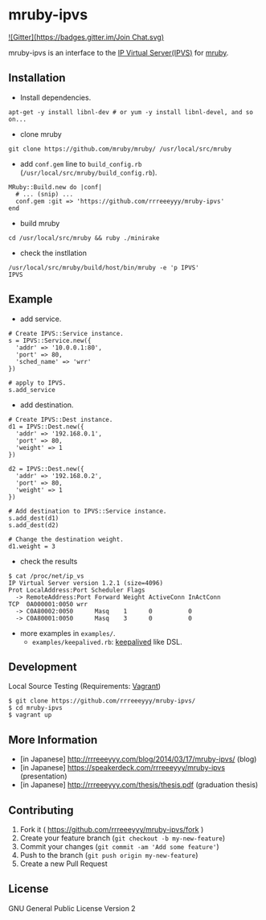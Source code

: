 # mruby-ipvs

[![Gitter](https://badges.gitter.im/Join Chat.svg)](https://gitter.im/rrreeeyyy/mruby-ipvs?utm_source=badge&utm_medium=badge&utm_campaign=pr-badge)

mruby-ipvs is an interface to the [IP Virtual Server(IPVS)](http://www.linuxvirtualserver.org/software/ipvs.html) for [mruby](https://github.com/mruby/mruby/).

## Installation

* Install dependencies.

```
apt-get -y install libnl-dev # or yum -y install libnl-devel, and so on...
```

* clone mruby

```
git clone https://github.com/mruby/mruby/ /usr/local/src/mruby
```

* add `conf.gem` line to `build_config.rb` (`/usr/local/src/mruby/build_config.rb`).

```
MRuby::Build.new do |conf|
  # ... (snip) ...
  conf.gem :git => 'https://github.com/rrreeeyyy/mruby-ipvs'
end
```

* build mruby

```
cd /usr/local/src/mruby && ruby ./minirake
```

* check the instllation

```
/usr/local/src/mruby/build/host/bin/mruby -e 'p IPVS'
IPVS
```

## Example

* add service.

```
# Create IPVS::Service instance.
s = IPVS::Service.new({
  'addr' => '10.0.0.1:80',
  'port' => 80,
  'sched_name' => 'wrr'
})

# apply to IPVS.
s.add_service
```

* add destination.

```
# Create IPVS::Dest instance.
d1 = IPVS::Dest.new({
  'addr' => '192.168.0.1',
  'port' => 80,
  'weight' => 1
})

d2 = IPVS::Dest.new({
  'addr' => '192.168.0.2',
  'port' => 80,
  'weight' => 1
})

# Add destination to IPVS::Service instance.
s.add_dest(d1)
s.add_dest(d2)

# Change the destination weight.
d1.weight = 3
```

* check the results

```
$ cat /proc/net/ip_vs
IP Virtual Server version 1.2.1 (size=4096)
Prot LocalAddress:Port Scheduler Flags
  -> RemoteAddress:Port Forward Weight ActiveConn InActConn
TCP  0A000001:0050 wrr
  -> C0A80002:0050      Masq    1      0          0
  -> C0A80001:0050      Masq    3      0          0
```

* more examples in `examples/`.
    * `examples/keepalived.rb`: [keepalived](https://github.com/acassen/keepalived/commits/master) like DSL.

## Development

Local Source Testing (Requirements: [Vagrant](https://www.vagrantup.com/))

```
$ git clone https://github.com/rrreeeyyy/mruby-ipvs/
$ cd mruby-ipvs
$ vagrant up
```

## More Information

* [in Japanese] http://rrreeeyyy.com/blog/2014/03/17/mruby-ipvs/ (blog)
* [in Japanese] https://speakerdeck.com/rrreeeyyy/mruby-ipvs (presentation)
* [in Japanese] http://rrreeeyyy.com/thesis/thesis.pdf (graduation thesis)

## Contributing

1. Fork it ( https://github.com/rrreeeyyy/mruby-ipvs/fork )
2. Create your feature branch (`git checkout -b my-new-feature`)
3. Commit your changes (`git commit -am 'Add some feature'`)
4. Push to the branch (`git push origin my-new-feature`)
5. Create a new Pull Request

## License

GNU General Public License Version 2
